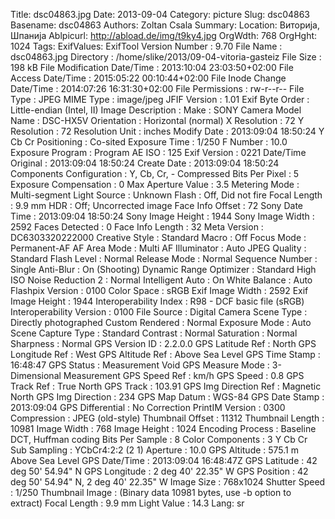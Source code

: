 Title: dsc04863.jpg
Date: 2013-09-04
Category: picture
Slug: dsc04863
Basename: dsc04863
Authors: Zoltan Csala
Summary:
Location: Виторија, Шпанија
Ablpicurl: http://abload.de/img/t9ky4.jpg
OrgWdth: 768
OrgHght: 1024
Tags:
ExifValues: ExifTool Version Number : 9.70
            File Name : dsc04863.jpg
            Directory : /home/slike/2013/09-04-vitoria-gasteiz
            File Size : 198 kB
            File Modification Date/Time : 2013:10:04 23:03:50+02:00
            File Access Date/Time : 2015:05:22 00:10:44+02:00
            File Inode Change Date/Time : 2014:07:26 16:31:30+02:00
            File Permissions : rw-r--r--
            File Type : JPEG
            MIME Type : image/jpeg
            JFIF Version : 1.01
            Exif Byte Order : Little-endian (Intel, II)
            Image Description :
            Make : SONY
            Camera Model Name : DSC-HX5V
            Orientation : Horizontal (normal)
            X Resolution : 72
            Y Resolution : 72
            Resolution Unit : inches
            Modify Date : 2013:09:04 18:50:24
            Y Cb Cr Positioning : Co-sited
            Exposure Time : 1/250
            F Number : 10.0
            Exposure Program : Program AE
            ISO : 125
            Exif Version : 0221
            Date/Time Original : 2013:09:04 18:50:24
            Create Date : 2013:09:04 18:50:24
            Components Configuration : Y, Cb, Cr, -
            Compressed Bits Per Pixel : 5
            Exposure Compensation : 0
            Max Aperture Value : 3.5
            Metering Mode : Multi-segment
            Light Source : Unknown
            Flash : Off, Did not fire
            Focal Length : 9.9 mm
            HDR : Off; Uncorrected image
            Face Info Offset : 72
            Sony Date Time : 2013:09:04 18:50:24
            Sony Image Height : 1944
            Sony Image Width : 2592
            Faces Detected : 0
            Face Info Length : 32
            Meta Version : DC6303320222000
            Creative Style : Standard
            Macro : Off
            Focus Mode : Permanent-AF
            AF Area Mode : Multi
            AF Illuminator : Auto
            JPEG Quality : Standard
            Flash Level : Normal
            Release Mode : Normal
            Sequence Number : Single
            Anti-Blur : On (Shooting)
            Dynamic Range Optimizer : Standard
            High ISO Noise Reduction 2 : Normal
            Intelligent Auto : On
            White Balance : Auto
            Flashpix Version : 0100
            Color Space : sRGB
            Exif Image Width : 2592
            Exif Image Height : 1944
            Interoperability Index : R98 - DCF basic file (sRGB)
            Interoperability Version : 0100
            File Source : Digital Camera
            Scene Type : Directly photographed
            Custom Rendered : Normal
            Exposure Mode : Auto
            Scene Capture Type : Standard
            Contrast : Normal
            Saturation : Normal
            Sharpness : Normal
            GPS Version ID : 2.2.0.0
            GPS Latitude Ref : North
            GPS Longitude Ref : West
            GPS Altitude Ref : Above Sea Level
            GPS Time Stamp : 16:48:47
            GPS Status : Measurement Void
            GPS Measure Mode : 3-Dimensional Measurement
            GPS Speed Ref : km/h
            GPS Speed : 0.8
            GPS Track Ref : True North
            GPS Track : 103.91
            GPS Img Direction Ref : Magnetic North
            GPS Img Direction : 234
            GPS Map Datum : WGS-84
            GPS Date Stamp : 2013:09:04
            GPS Differential : No Correction
            PrintIM Version : 0300
            Compression : JPEG (old-style)
            Thumbnail Offset : 11312
            Thumbnail Length : 10981
            Image Width : 768
            Image Height : 1024
            Encoding Process : Baseline DCT, Huffman coding
            Bits Per Sample : 8
            Color Components : 3
            Y Cb Cr Sub Sampling : YCbCr4:2:2 (2 1)
            Aperture : 10.0
            GPS Altitude : 575.1 m Above Sea Level
            GPS Date/Time : 2013:09:04 16:48:47Z
            GPS Latitude : 42 deg 50' 54.94" N
            GPS Longitude : 2 deg 40' 22.35" W
            GPS Position : 42 deg 50' 54.94" N, 2 deg 40' 22.35" W
            Image Size : 768x1024
            Shutter Speed : 1/250
            Thumbnail Image : (Binary data 10981 bytes, use -b option to extract)
            Focal Length : 9.9 mm
            Light Value : 14.3
Lang: sr

